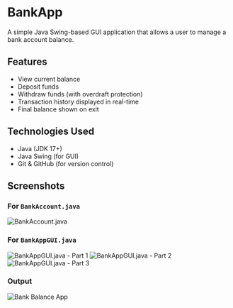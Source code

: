 # BankApp

A simple Java Swing-based GUI application that allows a user to manage a bank account balance.

## Features

- View current balance
- Deposit funds
- Withdraw funds (with overdraft protection)
- Transaction history displayed in real-time
- Final balance shown on exit

## Technologies Used

- Java (JDK 17+)
- Java Swing (for GUI)
- Git & GitHub (for version control)

## Screenshots

### For `BankAccount.java`

![BankAccount.java](Screen%20Shot%202025-03-28%20at%2012.44.17%20AM.png)

### For `BankAppGUI.java`

![BankAppGUI.java - Part 1](Screen%20Shot%202025-03-28%20at%2012.46.13%20AM.png)
![BankAppGUI.java - Part 2](Screen%20Shot%202025-03-28%20at%2012.51.35%20AM.png)
![BankAppGUI.java - Part 3](Screen%20Shot%202025-03-28%20at%2012.54.51%20AM.png)

### Output

![Bank Balance App](Screen%20Shot%202025-03-28%20at%202.07.03%20AM.png)
